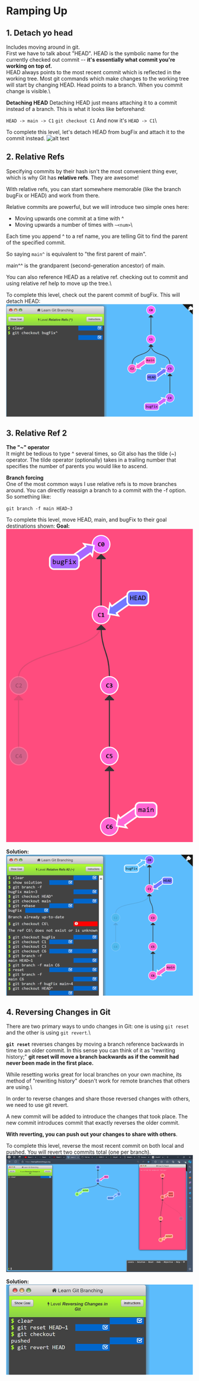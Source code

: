 # Ramping Up

## 1. Detach yo head

Includes moving around in git.\
First we have to talk about "HEAD". HEAD is the symbolic name for the currently checked out commit -- **it's essentially what commit you're working on top of.**\
HEAD always points to the most recent commit which is reflected in the working tree. Most git commands which make changes to the working tree will start by changing HEAD. Head points to a branch. When you commit change is visible.\


**Detaching HEAD** Detaching HEAD just means attaching it to a commit instead of a branch. This is what it looks like beforehand:

`HEAD -> main -> C1` `git checkout C1` And now it's `HEAD -> C1`\


To complete this level, let's detach HEAD from bugFix and attach it to the commit instead. ![alt text](https://github.com/NoobGajen/2024-playground/blob/dev/learning\_Git/ashwin\_d/Ramping%20Up/images/gitHead.png)

## 2. Relative Refs

Specifying commits by their hash isn't the most convenient thing ever, which is why Git has **relative refs**. They are awesome!

With relative refs, you can start somewhere memorable (like the branch bugFix or HEAD) and work from there.

Relative commits are powerful, but we will introduce two simple ones here:

* Moving upwards one commit at a time with ^
* Moving upwards a number of times with `~<num>`\


Each time you append ^ to a ref name, you are telling Git to find the parent of the specified commit.

So saying `main^` is equivalent to "the first parent of main".

main^^ is the grandparent (second-generation ancestor) of main.

You can also reference HEAD as a relative ref. checking out to commit and using relative ref help to move up the tree.\


To complete this level, check out the parent commit of bugFix. This will detach HEAD: ![alt text](../../.gitbook/assets/relativeref.png)

## 3. Relative Ref 2

**The "\~" operator**\
It might be tedious to type ^ several times, so Git also has the tilde (\~) operator. The tilde operator (optionally) takes in a trailing number that specifies the number of parents you would like to ascend.

**Branch forcing**\
One of the most common ways I use relative refs is to move branches around. You can directly reassign a branch to a commit with the -f option. So something like:

`git branch -f main HEAD~3`

To complete this level, move HEAD, main, and bugFix to their goal destinations shown: **Goal:** ![alt text](../../.gitbook/assets/relativerefgoal.png)

**Solution:**\
![alt text](../../.gitbook/assets/relativerefoutput.png)

## 4. Reversing Changes in Git

There are two primary ways to undo changes in Git: one is using `git reset` and the other is using `git revert`.\


**`git reset`** reverses changes by moving a branch reference backwards in time to an older commit. In this sense you can think of it as "rewriting history;" **git reset will move a branch backwards as if the commit had never been made in the first place.**

While resetting works great for local branches on your own machine, its method of "rewriting history" doesn't work for remote branches that others are using.\


In order to reverse changes and share those reversed changes with others, we need to use git revert.

A new commit will be added to introduce the changes that took place. The new commit introduces commit that exactly reverses the older commit.

**With reverting, you can push out your changes to share with others**.

To complete this level, reverse the most recent commit on both local and pushed. You will revert two commits total (one per branch). ![alt text](../../.gitbook/assets/reversecommit.png)

**Solution:** ![alt text](../../.gitbook/assets/codegitreverse.png)
